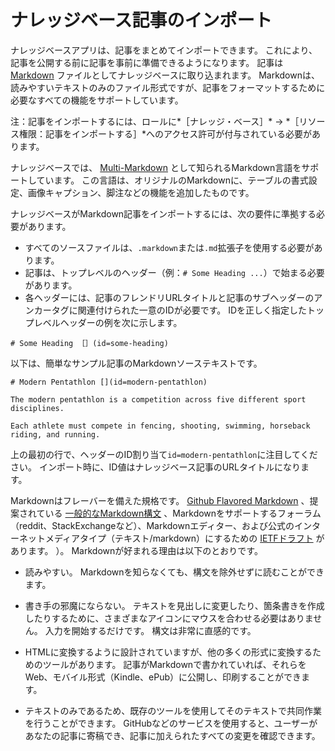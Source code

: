# ナレッジベース記事のインポート

ナレッジベースアプリは、記事をまとめてインポートできます。 これにより、記事を公開する前に記事を事前に準備できるようになります。 記事は [Markdown](http://commonmark.org/) ファイルとしてナレッジベースに取り込まれます。 Markdownは、読みやすいテキストのみのファイル形式ですが、記事をフォーマットするために必要なすべての機能をサポートしています。

注：記事をインポートするには、ロールに*［ナレッジ・ベース］* &rarr; *［リソース権限：記事をインポートする］*へのアクセス許可が付与されている必要があります。

ナレッジベースでは、 [Multi-Markdown](http://fletcher.github.io/MultiMarkdown-4/) として知られるMarkdown言語をサポートしています。 この言語は、オリジナルのMarkdownに、テーブルの書式設定、画像キャプション、脚注などの機能を追加したものです。

ナレッジベースがMarkdown記事をインポートするには、次の要件に準拠する必要があります。

* すべてのソースファイルは、`.markdown`または`.md`拡張子を使用する必要があります。
* 記事は、トップレベルのヘッダー（例：`# Some Heading ...`）で始まる必要があります。
* 各ヘッダーには、記事のフレンドリURLタイトルと記事のサブヘッダーのアンカータグに関連付けられた一意のIDが必要です。 IDを正しく指定したトップレベルヘッダーの例を次に示します。

`# Some Heading ［］(id=some-heading)`

以下は、簡単なサンプル記事のMarkdownソーステキストです。

    # Modern Pentathlon [](id=modern-pentathlon)
    
    The modern pentathlon is a competition across five different sport disciplines.
    
    Each athlete must compete in fencing, shooting, swimming, horseback riding, and running.

上の最初の行で、ヘッダーのID割り当て`id=modern-pentathlon`に注目してください。 インポート時に、ID値はナレッジベース記事のURLタイトルになります。

Markdownはフレーバーを備えた規格です。 [Github Flavored Markdown](https://help.github.com/articles/github-flavored-markdown) 、提案されている [一般的なMarkdown構文](http://www.commonmark.org/) 、Markdownをサポートするフォーラム（reddit、StackExchangeなど）、Markdownエディター、および公式のインターネットメディアタイプ（テキスト/markdown）にするための [IETFドラフト](https://tools.ietf.org/html/rfc7763) があります。 ）。 Markdownが好まれる理由は以下のとおりです。

* 読みやすい。 Markdownを知らなくても、構文を除外せずに読むことができます。

* 書き手の邪魔にならない。 テキストを見出しに変更したり、箇条書きを作成したりするために、さまざまなアイコンにマウスを合わせる必要はありません。 入力を開始するだけです。 構文は非常に直感的です。

* HTMLに変換するように設計されていますが、他の多くの形式に変換するためのツールがあります。 記事がMarkdownで書かれていれば、それらをWeb、モバイル形式（Kindle、ePub）に公開し、印刷することができます。

* テキストのみであるため、既存のツールを使用してそのテキストで共同作業を行うことができます。 GitHubなどのサービスを使用すると、ユーザーがあなたの記事に寄稿でき、記事に加えられたすべての変更を確認できます。
